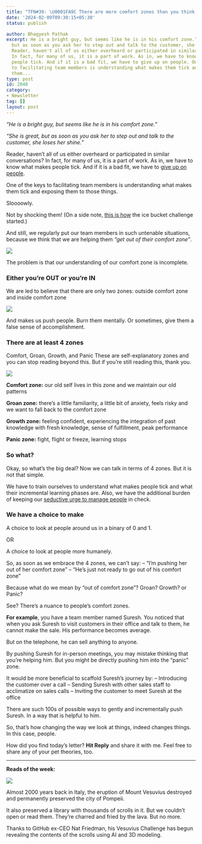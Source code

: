 ```yaml
---
title: "TFN#39: \U0001FA9C There are more comfort zones than you think, use them effectively"
date: '2024-02-09T09:30:15+05:30'
status: publish

author: Bhagyesh Pathak
excerpt: He is a bright guy, but seems like he is in his comfort zone.” She is great,
  but as soon as you ask her to step out and talk to the customer, she loses her shine.”
  Reader, haven't all of us either overheard or participated in similar conversations?
  In fact, for many of us, it is a part of work. As in, we have to know what makes
  people tick. And if it is a bad fit, we have to give up on people. One of the keys
  to facilitating team members is understanding what makes them tick and exposing
  them...
type: post
id: 2040
category:
- Newsletter
tag: []
layout: post
---
```


*“He is a bright guy, but seems like he is in his comfort zone.”*

*“She is great, but as soon as you ask her to step out and talk to the customer, she loses her shine.”*

Reader, haven’t all of us either overheard or participated in similar conversations? In fact, for many of us, it is a part of work. As in, we have to know what makes people tick. And if it is a bad fit, we have to [give up on people](bhagyeshpathak.com/blog/capacity-to-give-up-on-people).

One of the keys to facilitating team members is understanding what makes them tick and exposing them to those things.

Sloooowly.

Not by shocking them! (On a side note, [this is how](https://www.youtube.com/watch?v=qqobbcK0R-o) the ice bucket challenge started.)

And still, we regularly put our team members in such untenable situations, because we think that we are helping them *“get out of their comfort zone”*.

![](https://embed.filekitcdn.com/e/tkwVjiL2WnM6sb9P2ZThes/cfTvj673AY6CP8oWwxwUwt)

The problem is that our understanding of our comfort zone is incomplete.

### Either you’re OUT or you’re IN

We are led to believe that there are only two zones: outside comfort zone and inside comfort zone

![](https://embed.filekitcdn.com/e/tkwVjiL2WnM6sb9P2ZThes/bnvbfyNktfStR6eiCZh71c)

And makes us push people. Burn them mentally. Or sometimes, give them a false sense of accomplishment.

### There are at least 4 zones

Comfort, Groan, Growth, and Panic These are self-explanatory zones and you can stop reading beyond this. But if you’re still reading this, thank you.

![](https://embed.filekitcdn.com/e/tkwVjiL2WnM6sb9P2ZThes/faaoJWqThtn3xZ6cwmKHqn)

**Comfort zone:** our old self lives in this zone and we maintain our old patterns

**Groan zone:** there’s a little familiarity, a little bit of anxiety, feels risky and we want to fall back to the comfort zone

**Growth zone:** feeling confident, experiencing the integration of past knowledge with fresh knowledge, sense of fulfillment, peak performance

**Panic zone:** fight, flight or freeze, learning stops

### So what?

Okay, so what’s the big deal? Now we can talk in terms of 4 zones. But it is not that simple.

We have to train ourselves to understand what makes people tick and what their incremental learning phases are. Also, we have the additional burden of keeping our [seductive urge to manage people](bhagyeshpathak.com/blog/the-seductive-urge-to-manage-people) in check.

### We have a choice to make

A choice to look at people around us in a binary of 0 and 1.

OR

A choice to look at people more humanely.

So, as soon as we embrace the 4 zones, we can’t say: – “I’m pushing her out of her comfort zone” – “He’s just not ready to go out of his comfort zone”

Because what do we mean by “out of comfort zone”? Groan? Growth? or Panic?

See? There’s a nuance to people’s comfort zones.

**For example**, you have a team member named Suresh. You noticed that when you ask Suresh to visit customers in their office and talk to them, he cannot make the sale. His performance becomes average.

But on the telephone, he can sell anything to anyone.

By pushing Suresh for in-person meetings, you may mistake thinking that you’re helping him. But you might be directly pushing him into the “panic” zone.

It would be more beneficial to scaffold Suresh’s journey by: – Introducing the customer over a call – Sending Suresh with other sales staff to acclimatize on sales calls – Inviting the customer to meet Suresh at the office

There are such 100s of possible ways to gently and incrementally push Suresh. In a way that is helpful to him.

So, that’s how changing the way we look at things, indeed changes things. In this case, people.

How did you find today’s letter? **Hit Reply** and share it with me. Feel free to share any of your pet theories, too.

---

**Reads of the week:**

[![](https://embed.filekitcdn.com/e/tkwVjiL2WnM6sb9P2ZThes/cD9cDzYjiQo8VMA1byqrne)](https://www.bloomberg.com/features/2024-ai-unlock-ancient-world-secrets/?accessToken=eyJhbGciOiJIUzI1NiIsInR5cCI6IkpXVCJ9.eyJzb3VyY2UiOiJTdWJzY3JpYmVyR2lmdGVkQXJ0aWNsZSIsImlhdCI6MTcwNzE0MTk5MywiZXhwIjoxNzA3NzQ2NzkzLCJhcnRpY2xlSWQiOiJTOERZV0lUMEFGQjQwMCIsImJjb25uZWN0SWQiOiI5MTM4NzMzNDcyQkY0QjlGQTg0OTI3QTVBRjY1QzBCRiJ9.2YLiwKjMPV2UTnBJDAJSjcpwWTQQ-9YKaKnB1NIX7p0&sref=nPlhheXZ)

Almost 2000 years back in Italy, the eruption of Mount Vesuvius destroyed and permanently preserved the city of Pompeii.

It also preserved a library with thousands of scrolls in it. But we couldn’t open or read them. They’re charred and fried by the lava. But no more.

Thanks to GitHub ex-CEO Nat Friedman, his Vesuvius Challenge has begun revealing the contents of the scrolls using AI and 3D modeling.